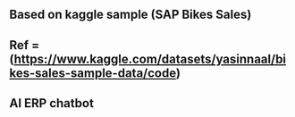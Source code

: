 
## Based on kaggle sample (SAP Bikes Sales)
## Ref = (https://www.kaggle.com/datasets/yasinnaal/bikes-sales-sample-data/code)
## AI ERP chatbot 


